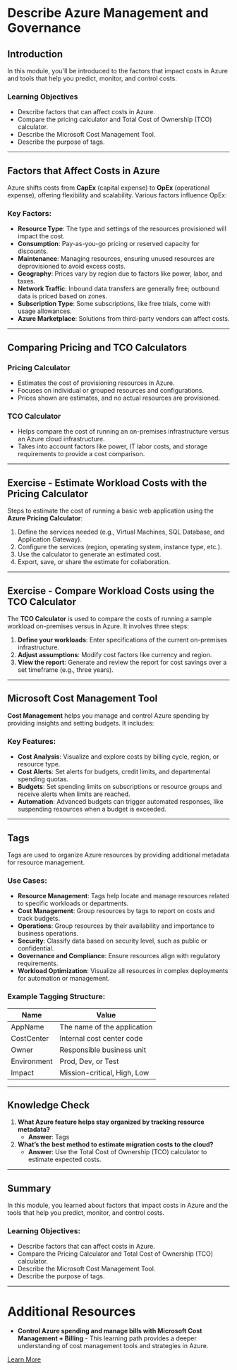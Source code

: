 # Describe Azure Management and Governance 

## Introduction

In this module, you'll be introduced to the factors that impact costs in Azure and tools that help you predict, monitor, and control costs.

### Learning Objectives

- Describe factors that can affect costs in Azure.
- Compare the pricing calculator and Total Cost of Ownership (TCO) calculator.
- Describe the Microsoft Cost Management Tool.
- Describe the purpose of tags.

---

## Factors that Affect Costs in Azure

Azure shifts costs from **CapEx** (capital expense) to **OpEx** (operational expense), offering flexibility and scalability. Various factors influence OpEx:

### Key Factors:
- **Resource Type**: The type and settings of the resources provisioned will impact the cost.
- **Consumption**: Pay-as-you-go pricing or reserved capacity for discounts.
- **Maintenance**: Managing resources, ensuring unused resources are deprovisioned to avoid excess costs.
- **Geography**: Prices vary by region due to factors like power, labor, and taxes.
- **Network Traffic**: Inbound data transfers are generally free; outbound data is priced based on zones.
- **Subscription Type**: Some subscriptions, like free trials, come with usage allowances.
- **Azure Marketplace**: Solutions from third-party vendors can affect costs.

---


## Comparing Pricing and TCO Calculators

### Pricing Calculator

- Estimates the cost of provisioning resources in Azure.
- Focuses on individual or grouped resources and configurations.
- Prices shown are estimates, and no actual resources are provisioned.

### TCO Calculator

- Helps compare the cost of running an on-premises infrastructure versus an Azure cloud infrastructure.
- Takes into account factors like power, IT labor costs, and storage requirements to provide a cost comparison.

---

## Exercise - Estimate Workload Costs with the Pricing Calculator

Steps to estimate the cost of running a basic web application using the **Azure Pricing Calculator**:

1. Define the services needed (e.g., Virtual Machines, SQL Database, and Application Gateway).
2. Configure the services (region, operating system, instance type, etc.).
3. Use the calculator to generate an estimated cost.
4. Export, save, or share the estimate for collaboration.

---


## Exercise - Compare Workload Costs using the TCO Calculator

The **TCO Calculator** is used to compare the costs of running a sample workload on-premises versus in Azure. It involves three steps:

1. **Define your workloads**: Enter specifications of the current on-premises infrastructure.
2. **Adjust assumptions**: Modify cost factors like currency and region.
3. **View the report**: Generate and review the report for cost savings over a set timeframe (e.g., three years).

---



## Microsoft Cost Management Tool

**Cost Management** helps you manage and control Azure spending by providing insights and setting budgets. It includes:

### Key Features:
- **Cost Analysis**: Visualize and explore costs by billing cycle, region, or resource type.
- **Cost Alerts**: Set alerts for budgets, credit limits, and departmental spending quotas.
- **Budgets**: Set spending limits on subscriptions or resource groups and receive alerts when limits are reached.
- **Automation**: Advanced budgets can trigger automated responses, like suspending resources when a budget is exceeded.

---



## Tags

Tags are used to organize Azure resources by providing additional metadata for resource management.

### Use Cases:
- **Resource Management**: Tags help locate and manage resources related to specific workloads or departments.
- **Cost Management**: Group resources by tags to report on costs and track budgets.
- **Operations**: Group resources by their availability and importance to business operations.
- **Security**: Classify data based on security level, such as public or confidential.
- **Governance and Compliance**: Ensure resources align with regulatory requirements.
- **Workload Optimization**: Visualize all resources in complex deployments for automation or management.

### Example Tagging Structure:
| Name       | Value                |
|------------|----------------------|
| AppName    | The name of the application |
| CostCenter | Internal cost center code   |
| Owner      | Responsible business unit   |
| Environment| Prod, Dev, or Test          |
| Impact     | Mission-critical, High, Low |

---



## Knowledge Check

1. **What Azure feature helps stay organized by tracking resource metadata?**
   - **Answer**: Tags
2. **What’s the best method to estimate migration costs to the cloud?**
   - **Answer**: Use the Total Cost of Ownership (TCO) calculator to estimate expected costs.

---



## Summary

In this module, you learned about factors that impact costs in Azure and the tools that help you predict, monitor, and control costs.

### Learning Objectives:

- Describe factors that can affect costs in Azure.
- Compare the Pricing Calculator and Total Cost of Ownership (TCO) calculator.
- Describe the Microsoft Cost Management Tool.
- Describe the purpose of tags.

---

# Additional Resources

- **Control Azure spending and manage bills with Microsoft Cost Management + Billing** - This learning path provides a deeper understanding of cost management tools and strategies in Azure.

[Learn More](https://learn.microsoft.com/en-us/learn/paths/control-spending-manage-bills/)

